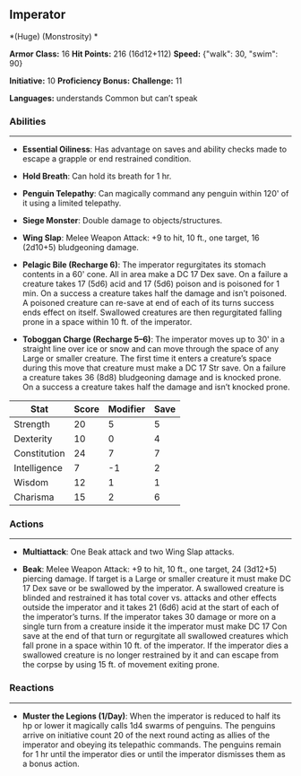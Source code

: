 ## Imperator
*(Huge) (Monstrosity) *

**Armor Class:** 16
**Hit Points:** 216 (16d12+112)
**Speed:** {"walk": 30, "swim": 90}

**Initiative:** 10
**Proficiency Bonus:**
**Challenge:** 11

**Languages:** understands Common but can’t speak

### Abilities
 --- 
- **Essential Oiliness**: Has advantage on saves and ability checks made to escape a grapple or end restrained condition.

- **Hold Breath**: Can hold its breath for 1 hr.

- **Penguin Telepathy**: Can magically command any penguin within 120' of it using a limited telepathy.

- **Siege Monster**: Double damage to objects/structures.

- **Wing Slap**: Melee Weapon Attack: +9 to hit, 10 ft., one target, 16 (2d10+5) bludgeoning damage.

- **Pelagic Bile (Recharge 6)**: The imperator regurgitates its stomach contents in a 60' cone. All in area make a DC 17 Dex save. On a failure a creature takes 17 (5d6) acid and 17 (5d6) poison and is poisoned for 1 min. On a success a creature takes half the damage and isn’t poisoned. A poisoned creature can re-save at end of each of its turns success ends effect on itself. Swallowed creatures are then regurgitated falling prone in a space within 10 ft. of the imperator.

- **Toboggan Charge (Recharge 5–6)**: The imperator moves up to 30' in a straight line over ice or snow and can move through the space of any Large or smaller creature. The first time it enters a creature’s space during this move that creature must make a DC 17 Str save. On a failure a creature takes 36 (8d8) bludgeoning damage and is knocked prone. On a success a creature takes half the damage and isn’t knocked prone.



| Stat | Score | Modifier | Save |
| ---- | ---- | ---- | ---- |
| Strength | 20 | 5 | 5 |
| Dexterity | 10 | 0 | 4 |
| Constitution | 24 | 7 | 7 |
| Intelligence | 7 | -1 | 2 |
| Wisdom | 12 | 1 | 1 |
| Charisma | 15 | 2 | 6 |

### Actions
 --- 
- **Multiattack**: One Beak attack and two Wing Slap attacks.

- **Beak**: Melee Weapon Attack: +9 to hit, 10 ft., one target, 24 (3d12+5) piercing damage. If target is a Large or smaller creature it must make DC 17 Dex save or be swallowed by the imperator. A swallowed creature is blinded and restrained it has total cover vs. attacks and other effects outside the imperator and it takes 21 (6d6) acid at the start of each of the imperator’s turns. If the imperator takes 30 damage or more on a single turn from a creature inside it the imperator must make DC 17 Con save at the end of that turn or regurgitate all swallowed creatures which fall prone in a space within 10 ft. of the imperator. If the imperator dies a swallowed creature is no longer restrained by it and can escape from the corpse by using 15 ft. of movement exiting prone.

### Reactions
 --- 
- **Muster the Legions (1/Day)**: When the imperator is reduced to half its hp or lower it magically calls 1d4 swarms of penguins. The penguins arrive on initiative count 20 of the next round acting as allies of the imperator and obeying its telepathic commands. The penguins remain for 1 hr until the imperator dies or until the imperator dismisses them as a bonus action.

